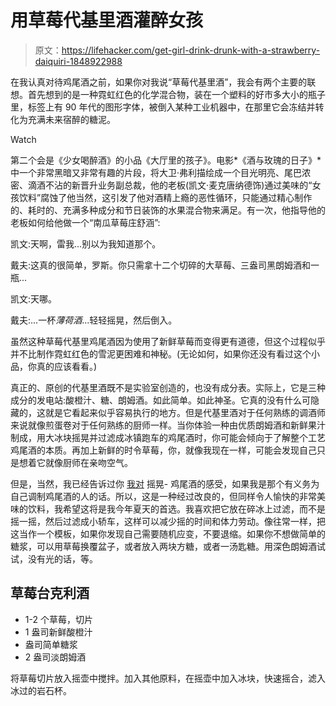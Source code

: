 # 用草莓代基里酒灌醉女孩

> 原文：<https://lifehacker.com/get-girl-drink-drunk-with-a-strawberry-daiquiri-1848922988>

在我认真对待鸡尾酒之前，如果你对我说“草莓代基里酒”，我会有两个主要的联想。首先想到的是一种霓虹红色的化学混合物，装在一个塑料的好市多大小的瓶子里，标签上有 90 年代的图形字体，被倒入某种工业机器中，在那里它会冻结并转化为充满未来宿醉的糖泥。

Watch

第二个会是《少女喝醉酒》的小品《大厅里的孩子》。电影*《酒与玫瑰的日子》*中一个非常黑暗又非常有趣的片段，将大卫·弗利描绘成一个目光明亮、尾巴浓密、滴酒不沾的新晋升业务副总裁，他的老板(凯文·麦克唐纳德饰)通过美味的“女孩饮料”腐蚀了他当然，这引发了他对酒精上瘾的恶性循环，只能通过精心制作的、耗时的、充满多种成分和节日装饰的水果混合物来满足。有一次，他指导他的老板如何给他做一个“南瓜草莓庄舒涵”:

凯文:天啊，雷我...别以为我知道那个。

戴夫:这真的很简单，罗斯。你只需拿十二个切碎的大草莓、三盎司黑朗姆酒和一瓶...

凯文:天哪。

戴夫:...一杯*薄荷酒*...轻轻摇晃，然后倒入。

虽然这种草莓代基里鸡尾酒因为使用了新鲜草莓而变得更有道德，但这个过程似乎并不比制作霓虹红色的雪泥更困难和神秘。(无论如何，如果你还没有看过这个小品，你真的应该看看。)

真正的、原创的代基里酒既不是实验室创造的，也没有成分表。实际上，它是三种成分的发电站:酸橙汁、糖、朗姆酒。如此简单。如此神圣。它真的没有什么可隐藏的，这就是它看起来似乎容易执行的地方。但是代基里酒对于任何熟练的调酒师来说就像煎蛋卷对于任何熟练的厨师一样。当你体验一种由优质朗姆酒和新鲜果汁制成，用大冰块摇晃并过滤成冰镇跑车的鸡尾酒时，你可能会倾向于了解整个工艺鸡尾酒的本质。再加上新鲜的时令草莓，你，就像我现在一样，可能会发现自己只是想着它就像厨师在亲吻空气。

但是，当然，我已经告诉过你 [我对](https://lifehacker.com/pour-your-paper-plane-over-crushed-ice-1847345193) 摇晃- 鸡尾酒的感受，如果我是那个有义务为自己调制鸡尾酒的人的话。所以，这是一种经过改良的，但同样令人愉快的非常美味的饮料，我希望这将是我今年夏天的首选。我喜欢把它放在碎冰上过滤，而不是摇一摇，然后过滤成小轿车，这样可以减少摇的时间和体力劳动。像往常一样，把这当作一个模板，如果你发现自己需要随机应变，不要退缩。如果你不想做简单的糖浆，可以用草莓换覆盆子，或者放入两块方糖，或者一汤匙糖。用深色朗姆酒试试，没有光的话，等。

## 草莓台克利酒

*   1-2 个草莓，切片
*   1 盎司新鲜酸橙汁
*   盎司简单糖浆
*   2 盎司淡朗姆酒

将草莓切片放入摇壶中搅拌。加入其他原料，在摇壶中加入冰块，快速摇合，滤入冰过的岩石杯。